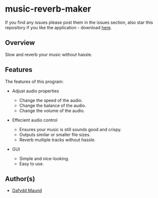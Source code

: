 # music-reverb-maker
If you find any issues please post them in the issues section, also star this repository if you like the application - download [here](https://github.com/Stryzhh/music-reverb-maker/releases).

## Overview
Slow and reverb your music without hassle.

## Features

The features of this program:

* Adjust audio properties
  * Change the speed of the audio.
  * Change the balance of the audio.
  * Change the volume of the audio.

* Effecient audio control
  * Ensures your music is still sounds good and crispy.
  * Outputs similar or smaller file sizes.
  * Reverb multiple tracks without hassle.

* GUI
  * Simple and nice-looking.
  * Easy to use.

## Author(s)
* [Dafydd Maund](https://github.com/Stryzhh)
